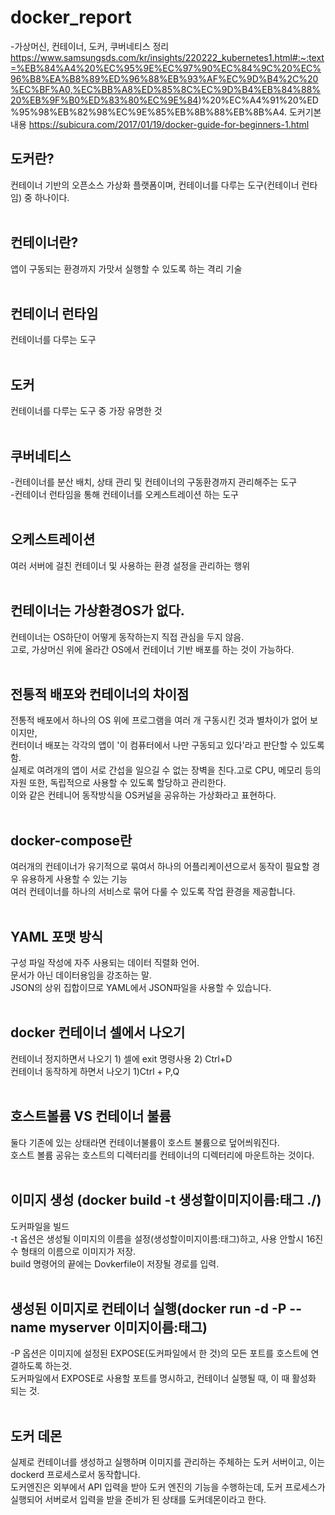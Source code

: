# docker_report
-가상머신, 컨테이너, 도커, 쿠버네티스 정리
https://www.samsungsds.com/kr/insights/220222_kubernetes1.html#:~:text=%EB%84%A4%20%EC%95%9E%EC%97%90%EC%84%9C%20%EC%96%B8%EA%B8%89%ED%96%88%EB%93%AF%EC%9D%B4%2C%20%EC%BF%A0,%EC%BB%A8%ED%85%8C%EC%9D%B4%EB%84%88%20%EB%9F%B0%ED%83%80%EC%9E%84)%20%EC%A4%91%20%ED%95%98%EB%82%98%EC%9E%85%EB%8B%88%EB%8B%A4.
도커기본 내용
https://subicura.com/2017/01/19/docker-guide-for-beginners-1.html

## 도커란?
컨테이너 기반의 오픈소스 가상화 플랫폼이며, 컨테이너를 다루는 도구(컨테이너 런타임) 중 하나이다.<br/>
<br/>

## 컨테이너란?
앱이 구동되는 환경까지 가맛서 실행할 수 있도록 하는 격리 기술<br/>
<br/>

## 컨테이너 런타임
컨테이너를 다루는 도구<br/><br/>

## 도커
컨테이너를 다루는 도구 중 가장 유명한 것<br/><br/>

## 쿠버네티스
-컨테이너를 분산 배치, 상태 관리 및 컨테이너의 구동환경까지 관리해주는 도구<br/>
-컨테이너 런타임을 통해 컨테이너를 오케스트레이션 하는 도구<br/><br/>

## 오케스트레이션
여러 서버에 걸친 컨테이너 및 사용하는 환경 설정을 관리하는 행위<br/><br/>

## 컨테이너는 가상환경OS가 없다.
컨테이너는 OS하단이 어떻게 동작하는지 직접 관심을 두지 않음.<br/>
고로, 가상머신 위에 올라간 OS에서 컨테이너 기반 배포를 하는 것이 가능하다.<br/><br/>

## 전통적 배포와 컨테이너의 차이점
전통적 배포에서 하나의 OS 위에 프로그램을 여러 개 구동시킨 것과 별차이가 없어 보이지만,<br/>
컨터이너 배포는 각각의 앱이 '이 컴퓨터에서 나만 구동되고 있다'라고 판단할 수 있도록 함.<br/>
실제로 여려개의 앱이 서로 간섭을 일으길 수 없는 장벽을 친다.고로 CPU, 메모리 등의 자원 또한, 독립적으로 사용할 수 있도록 할당하고 관리한다.<br/>
이와 같은 컨테니어 동작방식을 OS커널을 공유하는 가상화라고 표현하다.<br/><br/>

## docker-compose란
여러개의 컨테이너가 유기적으로 묶여서 하나의 어플리케이션으로서 동작이 필요할 경우 유용하게 사용할 수 있는 기능<br/>
여러 컨테이너를 하나의 서비스로 묶어 다룰 수 있도록 작업 환경을 제공합니다.<br/><br/>

## YAML 포맷 방식
구성 파일 작성에 자주 사용되는 데이터 직렬화 언어.<br/>
문서가 아닌 데이터용임을 강조하는 말.<br/>
JSON의 상위 집합이므로 YAML에서 JSON파일을 사용할 수 있습니다.<br/><br/>

## docker 컨테이너 셀에서 나오기
컨테이너 정지하면서 나오기 1) 셀에 exit 명령사용 2) Ctrl+D<br/>
컨테이너 동작하게 하면서 나오기 1)Ctrl + P,Q<br/><br/>

## 호스트볼륨 VS 컨테이너 불륨
둘다 기존에 있는 상태라면 컨테이너불륨이 호스트 불륨으로 덮어씌워진다.<br/>
호스트 볼륨 공유는 호스트의 디렉터리를 컨테이너의 디렉터리에 마운트하는 것이다.<br/><br/>

## 이미지 생성 (docker build -t 생성할이미지이름:태그 ./)
도커파일을 빌드<br/>
-t 옵션은 생성될 이미지의 이름을 설정(생성할이미지이름:태그)하고, 사용 안할시 16진수 형태의 이름으로 이미지가 저장.<br/>
build 명령어의 끝에는 Dovkerfile이 저장될 경로를 입력.<br/><br/>

## 생성된 이미지로 컨테이너 실행(docker run -d -P --name myserver 이미지이름:태그)
-P 옵션은 이미지에 설정된 EXPOSE(도커파일에서 한 것)의 모든 포트를 호스트에 연결하도록 하는것.<br/>
도커파일에서 EXPOSE로 사용할 포트를 명시하고, 컨테이너 실행될 때, 이 때 활성화 되는 것.<br/><br/>

## 도커 데몬
실제로 컨테이너를 생성하고 실행하며 이미지를 관리하는 주체하는 도커 서버이고, 이는 dockerd 프로세스로서 동작합니다.<br/>
도커엔진은 외부에서 API 입력을 받아 도커 엔진의 기능을 수행하는데, 도커 프로세스가 실행되어 서버로서 입력을 받을 준비가 된 상태를 도커데몬이라고 한다.<br/><br/>

